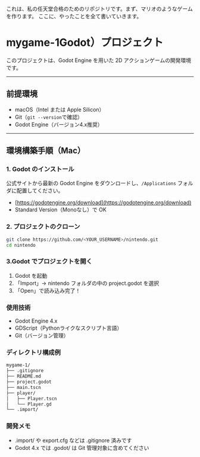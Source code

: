 これは、私の任天堂合格のためのリポジトリです。まず、マリオのようなゲームを作ります。
ここに、やったことを全て書いていきます。
#  mygame-1Godot）プロジェクト

このプロジェクトは、Godot Engine を用いた 2D アクションゲームの開発環境です。

---

##  前提環境

- macOS（Intel または Apple Silicon）
- Git（`git --version`で確認）
- Godot Engine（バージョン4.x推奨）

---

##  環境構築手順（Mac）

### 1. Godot のインストール

公式サイトから最新の Godot Engine をダウンロードし、`/Applications` フォルダに配置してください。

- [https://godotengine.org/download](https://godotengine.org/download)
- Standard Version（Monoなし）で OK

### 2. プロジェクトのクローン

```bash
git clone https://github.com/<YOUR_USERNAME>/nintendo.git
cd nintendo
```
### 3.Godot でプロジェクトを開く
1.	Godot を起動
2.	「Import」→ nintendo フォルダの中の project.godot を選択
3.	「Open」で読み込み完了！

### 使用技術
- Godot Engine 4.x
- GDScript（Pythonライクなスクリプト言語）
- Git（バージョン管理）

### ディレクトリ構成例
```bash
mygame-1/
├── .gitignore
├── README.md
├── project.godot
├── main.tscn
├── player/
│   ├── Player.tscn
│   └── Player.gd
└── .import/
```

### 開発メモ
-	.import/ や export.cfg などは .gitignore 済みです
-	Godot 4.x では .godot/ は Git 管理対象に含めてください